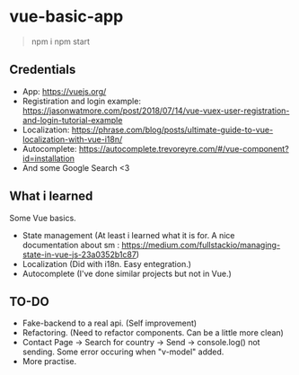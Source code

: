 # vue-basic-app

> npm i
> npm start

## Credentials
- App: https://vuejs.org/
- Registiration and login example: https://jasonwatmore.com/post/2018/07/14/vue-vuex-user-registration-and-login-tutorial-example
- Localization: https://phrase.com/blog/posts/ultimate-guide-to-vue-localization-with-vue-i18n/
- Autocomplete: https://autocomplete.trevoreyre.com/#/vue-component?id=installation
- And some Google Search <3

## What i learned
Some Vue basics.
- State management (At least i learned what it is for. A nice documentation about sm : https://medium.com/fullstackio/managing-state-in-vue-js-23a0352b1c87)
- Localization (Did with i18n. Easy entegration.)
- Autocomplete (I've done similar projects but not in Vue.)

## TO-DO
- Fake-backend to a real api. (Self improvement)
- Refactoring. (Need to refactor components. Can be a little more clean)
- Contact Page -> Search for country -> Send -> console.log() not sending. Some error occuring when "v-model" added.
- More practise.
